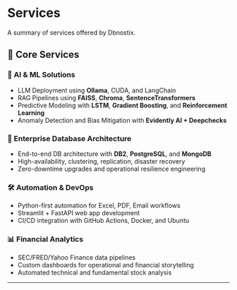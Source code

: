 # Services

A summary of services offered by Dbnostix.
## 🧩 Core Services

### 🚀 AI & ML Solutions

* LLM Deployment using **Ollama**, CUDA, and LangChain
* RAG Pipelines using **FAISS**, **Chroma**, **SentenceTransformers**
* Predictive Modeling with **LSTM**, **Gradient Boosting**, and **Reinforcement Learning**
* Anomaly Detection and Bias Mitigation with **Evidently AI + Deepchecks**

### 💾 Enterprise Database Architecture

* End-to-end DB architecture with **DB2**, **PostgreSQL**, and **MongoDB**
* High-availability, clustering, replication, disaster recovery
* Zero-downtime upgrades and operational resilience engineering

### 🛠️ Automation & DevOps

* Python-first automation for Excel, PDF, Email workflows
* Streamlit + FastAPI web app development
* CI/CD integration with GitHub Actions, Docker, and Ubuntu

### 📊 Financial Analytics

* SEC/FRED/Yahoo Finance data pipelines
* Custom dashboards for operational and financial storytelling
* Automated technical and fundamental stock analysis

---